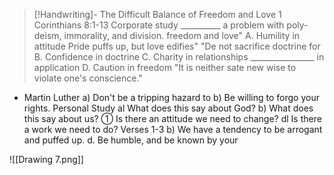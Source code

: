 > [!Handwriting]-
> The Difficult Balance of Freedom
> and Love
1 Corinthians
8:1-13
Corporate study
__________ a problem with
poly-deism, immorality, and division.
freedom and love"
A. Humility in attitude
Pride puffs up, but love edifies"
"De not sacrifice doctrine for
B. Confidence in doctrine
C. Charity in relationships
________________ in application
D. Caution in freedom
"It is neither sate new wise to
violate one's conscience."
- Martin Luther
a) Don't be a tripping hazard to
b) Be willing to forgo your rights.
Personal Study
al What does this say about God?
b) What does this say about us?
① Is there an attitude we need to change?
dl Is there a work we need to do?
Verses 1-3
b) We have a tendency to be
arrogant and puffed up.
d. Be humble, and be known by your

![[Drawing 7.png]]


